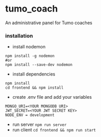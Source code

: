 # tumo_coach

An administrative panel for Tumo coaches

### installation

- install nodemon
```
npm install -g nodemon
#or
npm install --save-dev nodemon
```

- install dependencies

```
npm install
cd frontend && npm install
```

- create .env file and add your variables

```
MONGO_URI=<YOUR MONGODB URI>
JWT_SECRET=<YOUR JWT SECRET KEY>
NODE_ENV = development
```

- run server `npm run server`
- run client `cd frontend && npm run start`
